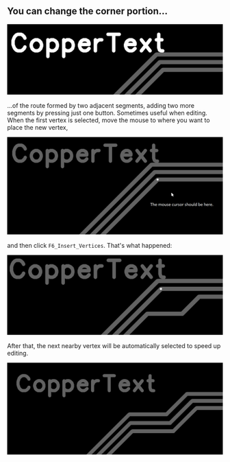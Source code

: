 ## You can change the corner portion... 

![change the corner portion](pictures/edit_tr8.png)

...of the route formed by two adjacent segments, adding two more segments by pressing just one button. Sometimes useful when editing. When the first vertex is selected, move the mouse to where you want to place the new vertex, 

![modify the corner portion](pictures/edit_tr8_2.png)

and then click `F6_Insert_Vertices`. That's what happened:

![Copper traces](pictures/edit_tr8_3.png)

After that, the next nearby vertex will be automatically selected to speed up editing.

![Freepcb2 copper traces](pictures/edit_tr8_4.png)

